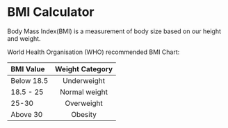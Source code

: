 # BMI Calculator

Body Mass Index(BMI) is a measurement of body size based on our height and weight.

World Health Organisation (WHO) recommended BMI Chart:

| BMI Value   |  Weight Category    |
|:------------|:-------------------:|
| Below 18.5  | Underweight         |
|  18.5 - 25  | Normal weight       |
|   25-30     | Overweight          |
|  Above 30   | Obesity             |